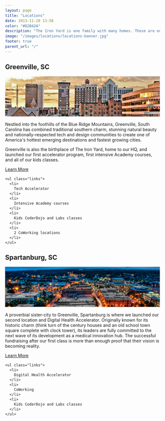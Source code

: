 ```yaml
---
layout: page
title: "Locations"
date: 2013-11-20 13:58
color: "#D2B42A"
description: "The Iron Yard is one family with many homes. These are our cities."
image: "/images/locations/locations-banner.jpg"
footer: true
parent_url: "/"
---
```


<div class="location-index">
  <div class="span8">
    <h2>Greenville, SC</h2>
  </div>
  <img class="header-image" src="/images/locations/locations-greenville.jpg"/>
  <div class="span8">
    <p>Nestled into the foothills of the Blue Ridge Mountains, Greenville, South Carolina has combined traditional southern charm, stunning natural beauty and nationally-respected tech and design communities to create one of America's hottest emerging destinations and fastest growing cities.</p>
    <p>Greenville is also the birthplace of The Iron Yard, home to our HQ, and launched our first accelerator program, first intensive Academy courses, and all of our kids classes.</p>
  </div>

  <div class="article-sidebar span4">
    <a class="available-button" href="/locations/greenville">
      <p>Learn More</p>
    </a>

    <ul class="links">
      <li>
        Tech Accelerator
      </li>
      <li>
        Intensive Academy courses
      </li>
      <li>
        Kids CoderDojo and Labs classes
      </li>
      <li>
        2 CoWorking locations
      </li>
    </ul>
  </div>
</div>


<div class="location-index">
  <div class="span8">
    <h2>Spartanburg, SC</h2>
  </div>
  <img class="header-image" src="/images/locations/locations-spartanburg.jpg"/>
  <div class="span8">
    <p>A proverbial sister-city to Greenville, Spartanburg is where we launched our second location and Digital Health Accelerator. Originally known for its historic charm (think turn of the century houses and an old school town square complete with clock tower), its leaders are fully committed to the next wave of its development as a medical innovation hub. The successful fundraising after our first class is more than enough proof that their vision is becoming reality.</p>
  </div>

  <div class="article-sidebar span4">
    <a class="available-button" href="#">
      <p>Learn More</p>
    </a>

    <ul class="links">
      <li>
        Digital Health Accelerator
      </li>
      <li>
        CoWorking
      </li>
      <li>
        Kids CoderDojo and Labs classes
      </li>
    </ul>
  </div>
</div>


<!-- <div class="location-index">
  <div class="span8">
    <h2>Cool Town</h2>
  </div>
  <img class="header-image" src="http://placehold.it/960x250?text=Iron+Sunset"/>
  <div class="span8">
    <p>Mlkshk Vice shabby chic fixie. XOXO next level kogi, skateboard lomo kitsch keffiyeh PBR&B disrupt church-key 90's. Viral dreamcatcher letterpress, brunch swag irony meggings Marfa. Cliche ethnic banjo, VHS locavore drinking vinegar McSweeney's. Banjo mlkshk bespoke shabby chic, stumptown fixie artisan keffiyeh kale chips 3 wolf moon. Pug street art beard fingerstache sriracha mixtape Wes Anderson 90's XOXO wayfarers, meh raw denim hella. Sustainable Wes Anderson bitters, plaid Pitchfork fanny pack Pinterest Odd Future seitan.</p>
  </div>

  <div class="article-sidebar span4">
    <a class="available-button" href="#">
      <p>Learn More</p>
    </a>

    <ul class="links">
      <li>
        Actually scenester
      </li>
      <li>
        Thundercats
      </li>
      <li>
        Organic Cosby sweater
      </li>
      <li>
        Viral kale chips
      </li>
      <li>
        Dreamcatcher meggings
      </li>
    </ul>
  </div>
</div> -->